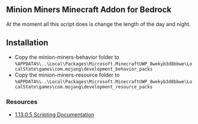 ## Minion Miners Minecraft Addon for Bedrock ##
At the moment all this script does is change the length of the day and night.

## Installation ##
* Copy the minion-miners-behavior folder to `%APPDATA%\..\Local\Packages\Microsoft.MinecraftUWP_8wekyb3d8bbwe\LocalState\games\com.mojang\development_behavior_packs`
* Copy the minion-miners-resource folder to `%APPDATA%\..\Local\Packages\Microsoft.MinecraftUWP_8wekyb3d8bbwe\LocalState\games\com.mojang\development_resource_packs`

### Resources ###
* [1.13.0.5 Scripting Documentation](https://minecraft.gamepedia.com/Bedrock_Edition_beta_scripting_documentation)

